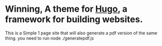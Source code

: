 # Winning, A theme for [Hugo](http://gohugo.io/), a framework for building websites.

This is a Simple 1 page site that will also generate a pdf version of the same thing. you need to run node ./generatepdf.js


